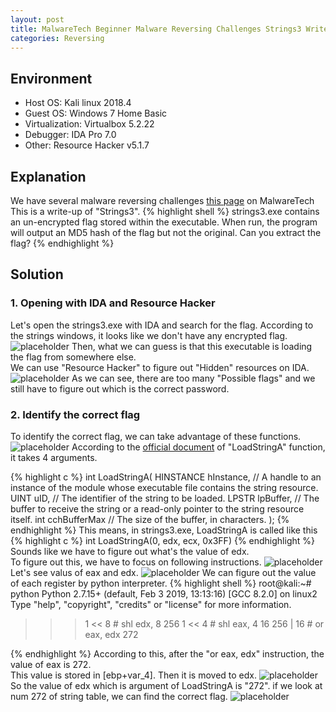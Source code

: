 ```yaml
---
layout: post
title: MalwareTech Beginner Malware Reversing Challenges Strings3 Writeup
categories: Reversing
---
```


## Environment
* Host OS: Kali linux 2018.4
* Guest OS: Windows 7 Home Basic
* Virtualization: Virtualbox 5.2.22 
* Debugger: IDA Pro 7.0
* Other: Resource Hacker v5.1.7

## Explanation
We have several malware reversing challenges <a href="https://www.malwaretech.com/beginner-malware-reversing-challenges">this page</a> on MalwareTech<br>
This is a write-up of "Strings3".
{% highlight shell %}
strings3.exe contains an un-encrypted flag stored within the executable. When run, the program will output an MD5 hash of the flag but not the original. Can you extract the flag?
{% endhighlight %}

## Solution
### 1. Opening with IDA and Resource Hacker
Let's open the strings3.exe with IDA and search for the flag.
According to the strings windows, it looks like we don't have any encrypted flag.
![placeholder](https://inar1.github.io/public/images/2019-02-13/2019-02-13-15-43-04.png)
Then, what we can guess is that this executable is loading the flag from somewhere else.<br>
We can use "Resource Hacker" to figure out "Hidden" resources on IDA.
![placeholder](https://inar1.github.io/public/images/2019-02-13/2019-02-13-11-59-34.png)
As we can see, there are too many "Possible flags" and we still have to figure out which is the correct password.

### 2. Identify the correct flag
To identify the correct flag, we can take advantage of these functions.
![placeholder](https://inar1.github.io/public/images/2019-02-13/2019-02-13-10-46-06.png)
According to the <a href='https://docs.microsoft.com/en-us/windows/desktop/api/winuser/nf-winuser-loadstringa'>official document</a> of "LoadStringA" function, it takes 4 arguments.

{% highlight c %}
int LoadStringA(
  HINSTANCE hInstance, // A handle to an instance of the module whose executable file contains the string resource.
  UINT      uID, // The identifier of the string to be loaded.
  LPSTR     lpBuffer, // The buffer to receive the string or a read-only pointer to the string resource itself.
  int       cchBufferMax // The size of the buffer, in characters.
);
{% endhighlight %}
This means, in strings3.exe, LoadStringA is called like this
{% highlight c %}
int LoadStringA(0, edx, ecx, 0x3FF)
{% endhighlight %}
Sounds like we have to figure out what's the value of edx.<br>
To figure out this, we have to focus on following instructions.
![placeholder](https://inar1.github.io/public/images/2019-02-13/2019-02-13-12-13-58.png)
Let's see valus of eax and edx.
![placeholder](https://inar1.github.io/public/images/2019-02-13/2019-02-13-12-25-57.png)
We can figure out the value of each register by python interpreter.
{% highlight shell %}
root@kali:~# python
Python 2.7.15+ (default, Feb  3 2019, 13:13:16) 
[GCC 8.2.0] on linux2
Type "help", "copyright", "credits" or "license" for more information.
>>> 1 << 8 # shl edx, 8
256
>>> 1 << 4 # shl eax, 4
16
>>> 256 | 16 # or eax, edx
272
>>>  
{% endhighlight %}
According to this, after the "or eax, edx" instruction, the value of eax is 272.<br>
This value is stored in [ebp+var_4]. Then it is moved to edx.
![placeholder](https://inar1.github.io/public/images/2019-02-13/2019-02-13-12-38-39.png)
So the value of edx which is argument of LoadStringA is "272".
if we look at num 272 of string table, we can find the correct flag.
![placeholder](https://inar1.github.io/public/images/2019-02-13/2019-02-13-12-39-13.png)

